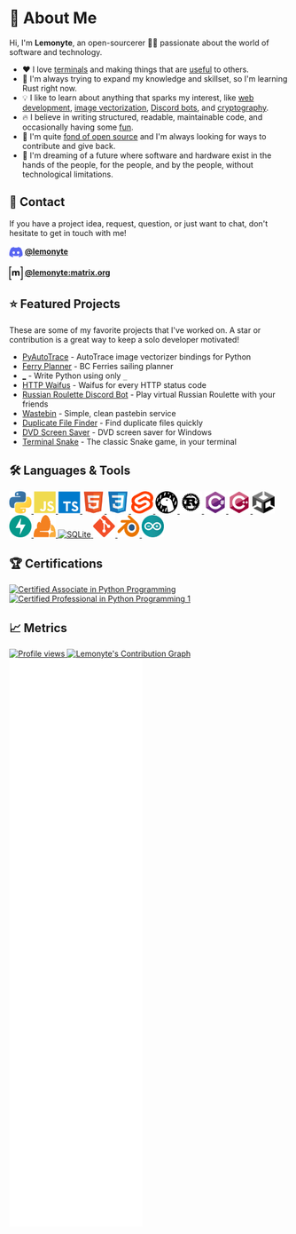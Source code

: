# 👋 About Me

Hi, I'm **Lemonyte**, an open-sourcerer 🧙‍♂️ passionate about the world of software and technology.

- ❤️ I love [terminals](https://github.com/lemonyte/terminal-player) and making things that are [useful](https://github.com/lemonyte/ferry-planner) to others.
- 🧠 I'm always trying to expand my knowledge and skillset, so I'm learning Rust right now.
- 💡 I like to learn about anything that sparks my interest, like [web development](https://github.com/lemonyte/wastebin), [image vectorization](https://github.com/lemonyte/pyautotrace), [Discord bots](https://github.com/lemonyte/russian-roulette-bot), and [cryptography](https://github.com/lemonyte/stegosaurus).
- 🔥 I believe in writing structured, readable, maintainable code, and occasionally having some [fun](https://github.com/lemonyte/http-waifus).
- 🤝 I'm quite [fond of open source](https://liberamanifesto.com/) and I'm always looking for ways to contribute and give back.
- 💭 I'm dreaming of a future where software and hardware exist in the hands of the people, for the people, and by the people, without technological limitations.

## 📧 Contact

If you have a project idea, request, question, or just want to chat, don't hesitate to get in touch with me!

<p>
  <img align="center" src="assets/discord.svg" alt="Discord" height="24" width="24" />
  <b><a href="https://discord.com/users/710569497081151590" target="_blank">@lemonyte</a></b>
</p>
<p>
  <img align="center" src="assets/matrix.svg" alt="Matrix" height="24" width="24" />
  <b><a href="https://matrix.to/#/@lemonyte:matrix.org" target="_blank">@lemonyte:matrix.org</a></b>
</p>

## ⭐ Featured Projects

These are some of my favorite projects that I've worked on.
A star or contribution is a great way to keep a solo developer motivated!

- [PyAutoTrace](https://github.com/lemonyte/pyautotrace) - AutoTrace image vectorizer bindings for Python
- [Ferry Planner](https://github.com/lemonyte/ferry-planner) - BC Ferries sailing planner
- [_](https://github.com/lemonyte/_) - Write Python using only `_`
- [HTTP Waifus](https://github.com/lemonyte/http-waifus) - Waifus for every HTTP status code
- [Russian Roulette Discord Bot](https://github.com/lemonyte/russian-roulette-bot) - Play virtual Russian Roulette with your friends
- [Wastebin](https://github.com/lemonyte/wastebin) - Simple, clean pastebin service
- [Duplicate File Finder](https://github.com/lemonyte/dff) - Find duplicate files quickly
- [DVD Screen Saver](https://github.com/lemonyte/dvd-screensaver) - DVD screen saver for Windows
- [Terminal Snake](https://github.com/lemonyte/terminal-snake) - The classic Snake game, in your terminal

## 🛠️ Languages & Tools

<p>
  <a href="https://www.python.org" target="_blank">
    <img src="assets/python.svg" alt="Python" width="40" height="40" />
  </a>
  <a href="https://developer.mozilla.org/en-US/docs/Web/JavaScript" target="_blank">
    <img src="assets/javascript.svg" alt="JavaScript" width="40" height="40" />
  </a>
  </a>
  <a href="https://www.typescriptlang.org" target="_blank">
    <img src="assets/typescript.svg" alt="TypeScript" width="40" height="40" />
  </a>
  <a href="https://developer.mozilla.org/en-US/docs/Web/HTML" target="_blank">
    <img src="assets/html.svg" alt="HTML" width="40" height="40" />
  </a>
  <a href="https://developer.mozilla.org/en-US/docs/Web/CSS" target="_blank">
    <img src="assets/css.svg" alt="CSS" width="40" height="40" />
  </a>
  <a href="https://svelte.dev" target="_blank">
    <img src="assets/svelte.svg" alt="Svelte" width="40" height="40" />
  </a>
  <a href="https://deno.land" target="_blank">
    <img src="assets/deno.svg" alt="Deno" width="40" height="40" />
  </a>
  <a href="https://www.rust-lang.org" target="_blank">
    <img src="assets/rust.svg" alt="Rust" width="40" height="40" />
  </a>
  <a href="https://dotnet.microsoft.com/en-us/languages/csharp" target="_blank">
    <img src="assets/csharp.svg" alt="C#" width="40" height="40" />
  </a>
  <a href="https://www.w3schools.com/cpp/" target="_blank">
    <img src="assets/cplusplus.svg" alt="C++" width="40" height="40" />
  </a>
  <a href="https://unity.com" target="_blank">
    <img src="assets/unity.svg" alt="Unity" width="40" height="40" />
  </a>
  <a href="https://fastapi.tiangolo.com/" target="_blank">
    <img src="assets/fastapi.svg" alt="FastAPI" width="40" height="40" />
  </a>
  <a href="https://www.cloudflare.com/" target="_blank">
    <img src="assets/cloudflare.svg" alt="Cloudflare" width="40" height="40" />
  </a>
  <a href="https://www.sqlite.org/index.html" target="_blank">
    <img src="assets/sqlite.svg" alt="SQLite" width="40" height="40" />
  </a>
  <a href="https://git-scm.com" target="_blank">
    <img src="assets/git.svg" alt="Git" width="40" height="40" />
  </a>
  <a href="https://www.blender.org/" target="_blank">
    <img src="assets/blender.svg" alt="Blender" width="40" height="40" />
  </a>
  <a href="https://www.arduino.cc/" target="_blank">
    <img src="assets/arduino.svg" alt="Arduino" width="40" height="40" />
  </a>
</p>

## 🏆 Certifications

<a href="https://www.credly.com/badges/6de5e9e5-9d1c-4a7b-b3cd-82e1c0c46567/public_url">
  <img src="https://images.credly.com/size/150x150/images/587b02d4-41d5-4a81-9b9d-b5076200713c/pcap-31-xx.png" alt="Certified Associate in Python Programming" />
</a>
<a href="https://www.credly.com/badges/5ee72a83-1872-4348-8e50-0736b1628c7c/public_url">
  <img src="https://images.credly.com/size/150x150/images/68fb1361-3dbc-4bcb-9748-66620b61bf01/pcpp-32-1xx.png" alt="Certified Professional in Python Programming 1" />
</a>

## 📈 Metrics

<a href="https://github.com/lemonyte">
  <img src="https://komarev.com/ghpvc/?username=lemonyte" alt="Profile views" />
</a>
<a href="https://github.com/lemonyte/lemonyte">
  <img src="https://github-readme-activity-graph.vercel.app/graph?username=lemonyte&color=c2d0d8&bg_color=0d1117&line=58a5fe&point=1f6fea" alt="Lemonyte's Contribution Graph" />
</a>
<a href="https://github.com/lemonyte/lemonyte">
  <img src="assets/metrics/github-metrics.svg" alt="Metrics" />
</a>
